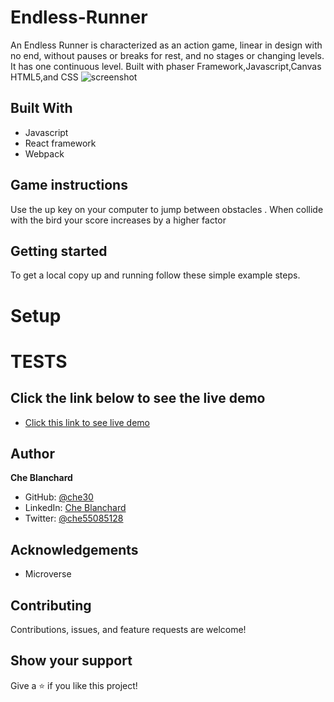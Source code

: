 

# Endless-Runner
An Endless Runner is characterized as an action game, linear in design with no end, without pauses or breaks for rest, and no stages or changing levels. It has one continuous level. Built with phaser Framework,Javascript,Canvas HTML5,and CSS
![screenshot](./assets/endlessshotone.png)
## Built With
- Javascript
- React framework
- Webpack

## Game instructions
Use the up key on your computer to jump between obstacles . When collide with the bird your score increases by a higher factor
## Getting started
   To get a local copy up and running follow these simple example steps.
# Setup
  
# TESTS


## Click the link below to see the live demo
- [Click this link to see live demo](https://react-calculator-app-project.herokuapp.com/)

## Author
**Che Blanchard**
- GitHub: [@che30](https://github.com/che30)
- LinkedIn: [Che Blanchard](https://www.linkedin.com/in/che-nsoh-9455271b0/)
- Twitter: [@che55085128](https://twitter.com/che55085128)
## Acknowledgements
- Microverse
##  Contributing

Contributions, issues, and feature requests are welcome!

## Show your support

Give a ⭐️ if you like this project!
